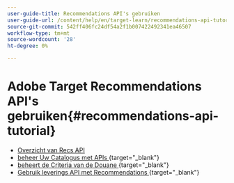 ```yaml
---
user-guide-title: Recommendations API's gebruiken
user-guide-url: /content/help/en/target-learn/recommendations-api-tutorial/recs-api-overview.html
source-git-commit: 542ff406fc24df54a2f1b007422492341ea46507
workflow-type: tm+mt
source-wordcount: '28'
ht-degree: 0%

---
```



# Adobe Target Recommendations API&#39;s gebruiken{#recommendations-api-tutorial}

+ [Overzicht van Recs API](recs-api-overview.md)
+ [ beheer Uw Catalogus met APIs ](https://experienceleague.adobe.com/docs/target-dev/developer/api/recommendations-api/manage-catalog.html) {target="_blank"}
+ [ beheert de Criteria van de Douane ](https://experienceleague.adobe.com/docs/target-dev/developer/api/recommendations-api/manage-custom-criteria.html) {target="_blank"}
+ [ Gebruik leverings API met Recommendations ](https://experienceleague.adobe.com/docs/target-dev/developer/api/recommendations-api/fetch-recs-server-side-delivery-api.html) {target="_blank"}

<!--+ [Debug API calls](6debug.md)
+ [Download the Calculated Recommendations CSV](7download-calc-recs-csv.md)-->

<!--
+ Managing your Catalog with APIs{#manage-catalog}
  + [Create and update items](manage-catalog/saveEntities.md)
  + [Delete items](manage-catalog/deleteEntities.md)
  + [Delete All Items](manage-catalog/concepts.md)
  + [Get item details](manage-catalog/base-implementation.md)
+ Managing Custom Criteria{#use-cases}
  + [Home Page](use-cases/home-page.md)
  + [Product Pages](use-cases/product-pages.md)
  + [Category Pages](use-cases/category-pages.md)
  + [Add to Cart Modals](use-cases/add-to-cart-modals.md)
  + [Cart Page](use-cases/cart-page.md)
  + [Order Confirmation Page](use-cases/order-confirmation-page.md)-->
